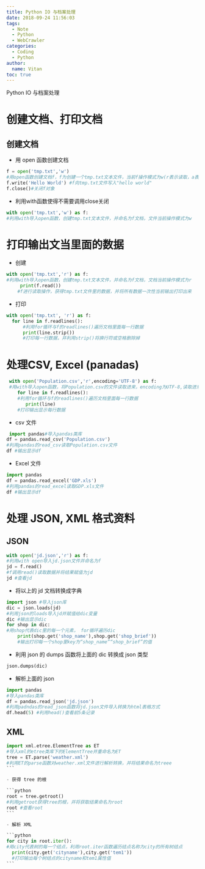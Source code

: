 ```yaml
---
title: Python IO 与档案处理
date: 2018-09-24 11:56:03
tags:
  - Note
  - Python
  - WebCrawler
categories:
  - Coding
  - Python
author:
  name: Vitan
toc: true
---
```

Python IO 与档案处理
<!--more-->
# 创建文档、打印文档
## 创建文档

- 用 open 函数创建文档

```python
f = open('tmp.txt','w')
#用open函数创建文档f，f为创建一个tmp.txt文本文件，当前f操作模式为w(r表示读取，a表示增加)
f.write('Hello World') #f向tmp.txt文件写入"hello world"
f.close()#关闭f对象
```

- 利用with函数使得不需要调用close关闭

```python
with open('tmp.txt','w') as f:
#利用with导入open函数，创建tmp.txt文本文件，并命名为f文档，文件当前操作模式为w
```

# 打印输出文当里面的数据

- 创建

```python
with open('tmp.txt','r') as f:
#利用with导入open函数，创建tmp.txt文本文件，并命名为f文档，文档当前操作模式为r
     print(f.read())
    #f进行读取操作，获得tmp.txt文件里的数据，并将所有数据一次性当前输出打印出来
```

- 打印

```python
with open('tmp.txt', 'r') as f:
  for line in f.readlines():
      #利用for循环与f的readlines()遍历文档里面每一行数据
      print(line.strip())
      #打印每一行数据，并利用strip()将换行符或空格删除掉
```

# 处理CSV, Excel (panadas)
```python
 with open('Population.csv','r',encoding='UTF-8') as f:
 #用with导入open函数，将Population.csv的文件读取进来，encoding为UTF-8,读取进来的文档命名为f
    for line in f.readlines():
    #利用for循环与f的readlines()遍历文档里面每一行数据
       print(line)
    #打印输出显示每行数据
```

- csv 文件

```python
 import pandas#导入pandas类库
df = pandas.read_csv('Population.csv')
#利用pandas的read_csv读取Population.csv文件
df #输出显示df
```

- Excel 文件

```python
import pandas
df = pandas.read_excel('GDP.xls')
#利用pandas的read_excel读取GDP.xls文件
df #输出显示df
 ```
# 处理 JSON, XML 格式资料
## JSON
```python
with open('jd.json','r') as f:
#利用with open导入jd.json文件并命名为f
jd = f.read()
#f调用read()读取数据并将结果赋值为jd
jd #查看jd
```

- 将以上的 jd 文档转换成字典

```python
import json #导入json库
dic = json.loads(jd)
#利用json的loads导入jd并赋值给dic变量
dic #输出显示dic
for shop in dic:
#用shop代表dic里的每一个元素， for循环遍历dic
    print(shop.get('shop_name'),shop.get('shop_brief'))
    #输出打印每一个shop里key为“shop_name”“shop_brief”的值
```

- 利用 json 的 dumps 函数将上面的 dic 转换成 json 类型

```python
json.dumps(dic)
```

- 解析上面的 json

```python
import pandas
#导入pandas类库
df = pandas.read_json('jd.json')
#利用padndas的read_json函数将jd.json文件导入转换为html表格方式
df.head(5) #利用head()查看前5条记录
```

## XML
````python
import xml.etree.ElementTree as ET
#导入xml的etree类库下的ElementTree并重命名为ET
tree = ET.parse('weather.xml')
#利用ET的parse函数对weather.xml文件进行解析转换，并将结果命名为treee
```

- 获得 tree 的根

```python
root = tree.getroot()
#利用getroot获得tree的根，并将获取结果命名为root
root #查看root
```

- 解析 XML

```python
for city in root.iter():
#用city代表树的每一个结点，利用root.iter函数遍历结点名称为city的所有树结点
  print(city.get('cityname'),city.get('tem1'))
  #打印输出每个树结点的cityname和tem1属性值
```
